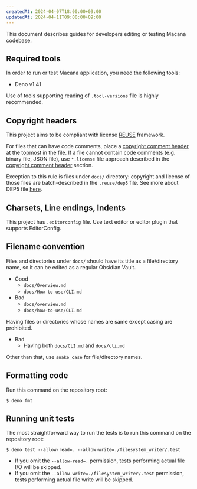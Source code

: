 ```yaml
---
createdAt: 2024-04-07T18:00:00+09:00
updatedAt: 2024-04-11T09:00:00+09:00
---
```


This document describes guides for developers editing or testing Macana codebase.

## Required tools

In order to run or test Macana application, you need the following tools:

- Deno v1.41

Use of tools supporting reading of `.tool-versions` file is highly recommended.

## Copyright headers

This project aims to be compliant with license [REUSE](https://reuse.software/) framework.

For files that can have code comments, place a [copyright comment header](https://reuse.software/spec/#comment-headers) at the topmost in the file.
If a file cannot contain code comments (e.g. binary file, JSON file), use `*.license` file approach described in the [copyright comment header](https://reuse.software/spec/#comment-headers) section.

Exception to this rule is files under `docs/` directory: copyright and license of those files are batch-described in the `.reuse/dep5` file.
See more about DEP5 file [here](https://reuse.software/spec/#dep5).

## Charsets, Line endings, Indents

This project has `.editorconfig` file.
Use text editor or editor plugin that supports EditorConfig.

## Filename convention

Files and directories under `docs/` should have its title as a file/directory name, so it can be edited as a regular Obsidian Vault.
- Good
	- `docs/Overview.md`
	- `docs/How to use/CLI.md`
- Bad
	- `docs/overview.md`
	- `docs/how-to-use/CLI.md`

Having files or directories whose names are same except casing are prohibited.
- Bad
	- Having both `docs/CLI.md` and `docs/cli.md`

Other than that, use `snake_case` for file/directory names.

## Formatting code

Run this command on the repository root:

```
$ deno fmt
```

## Running unit tests

The most straightforward way to run the tests is to run this command on the repository root:

```
$ deno test --allow-read=. --allow-write=./filesystem_writer/.test
```

- If you omit the `--allow-read=.` permission, tests performing actual file I/O will be skipped.
- If you omit the `--allow-write=./filesystem_writer/.test` permission, tests performing actual file write will be skipped.